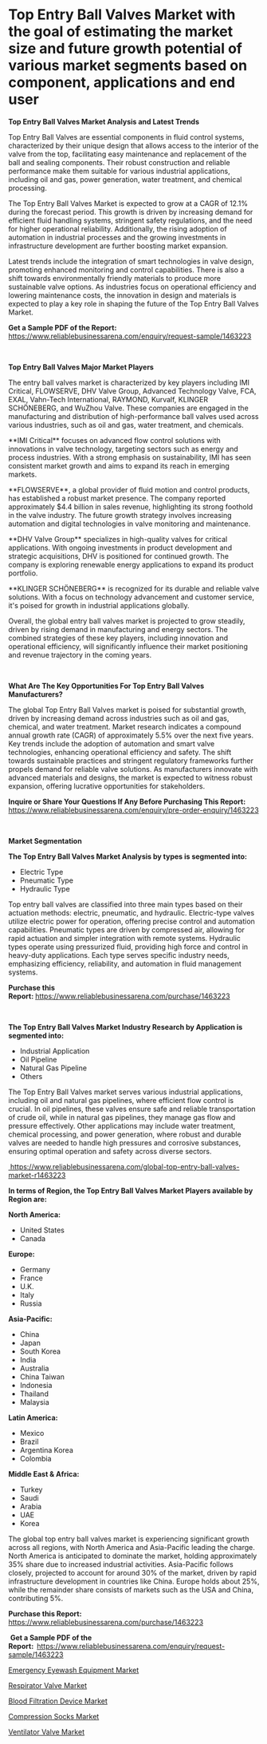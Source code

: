 <p><h1>Top Entry Ball Valves Market with the goal of estimating the market size and future growth potential of various market segments based on component, applications and end user</h1></p><p><strong>Top Entry Ball Valves Market Analysis and Latest Trends</strong></p>
<p><p>Top Entry Ball Valves are essential components in fluid control systems, characterized by their unique design that allows access to the interior of the valve from the top, facilitating easy maintenance and replacement of the ball and sealing components. Their robust construction and reliable performance make them suitable for various industrial applications, including oil and gas, power generation, water treatment, and chemical processing.</p><p>The Top Entry Ball Valves Market is expected to grow at a CAGR of 12.1% during the forecast period. This growth is driven by increasing demand for efficient fluid handling systems, stringent safety regulations, and the need for higher operational reliability. Additionally, the rising adoption of automation in industrial processes and the growing investments in infrastructure development are further boosting market expansion.</p><p>Latest trends include the integration of smart technologies in valve design, promoting enhanced monitoring and control capabilities. There is also a shift towards environmentally friendly materials to produce more sustainable valve options. As industries focus on operational efficiency and lowering maintenance costs, the innovation in design and materials is expected to play a key role in shaping the future of the Top Entry Ball Valves Market.</p></p>
<p><strong>Get a Sample PDF of the Report:&nbsp;</strong> <a href="https://www.reliablebusinessarena.com/enquiry/request-sample/1463223?utm_campaign=2563&utm_medium=2&utm_source=Github&utm_content=ia&utm_term=09042025&utm_id=top-entry-ball-valves">https://www.reliablebusinessarena.com/enquiry/request-sample/1463223</a></p>
<p>&nbsp;</p>
<p><strong>Top Entry Ball Valves Major Market Players</strong></p>
<p><p>The entry ball valves market is characterized by key players including IMI Critical, FLOWSERVE, DHV Valve Group, Advanced Technology Valve, FCA, EXAL, Vahn-Tech International, RAYMOND, Kurvalf, KLINGER SCHÖNEBERG, and WuZhou Valve. These companies are engaged in the manufacturing and distribution of high-performance ball valves used across various industries, such as oil and gas, water treatment, and chemicals.</p><p>**IMI Critical** focuses on advanced flow control solutions with innovations in valve technology, targeting sectors such as energy and process industries. With a strong emphasis on sustainability, IMI has seen consistent market growth and aims to expand its reach in emerging markets.</p><p>**FLOWSERVE**, a global provider of fluid motion and control products, has established a robust market presence. The company reported approximately $4.4 billion in sales revenue, highlighting its strong foothold in the valve industry. The future growth strategy involves increasing automation and digital technologies in valve monitoring and maintenance.</p><p>**DHV Valve Group** specializes in high-quality valves for critical applications. With ongoing investments in product development and strategic acquisitions, DHV is positioned for continued growth. The company is exploring renewable energy applications to expand its product portfolio.</p><p>**KLINGER SCHÖNEBERG** is recognized for its durable and reliable valve solutions. With a focus on technology advancement and customer service, it's poised for growth in industrial applications globally.</p><p>Overall, the global entry ball valves market is projected to grow steadily, driven by rising demand in manufacturing and energy sectors. The combined strategies of these key players, including innovation and operational efficiency, will significantly influence their market positioning and revenue trajectory in the coming years.</p></p>
<p>&nbsp;</p>
<p><strong>What Are The Key Opportunities For Top Entry Ball Valves Manufacturers?</strong></p>
<p><p>The global Top Entry Ball Valves market is poised for substantial growth, driven by increasing demand across industries such as oil and gas, chemical, and water treatment. Market research indicates a compound annual growth rate (CAGR) of approximately 5.5% over the next five years. Key trends include the adoption of automation and smart valve technologies, enhancing operational efficiency and safety. The shift towards sustainable practices and stringent regulatory frameworks further propels demand for reliable valve solutions. As manufacturers innovate with advanced materials and designs, the market is expected to witness robust expansion, offering lucrative opportunities for stakeholders.</p></p>
<p><strong>Inquire or Share Your Questions If Any Before Purchasing This Report:</strong> <a href="https://www.reliablebusinessarena.com/enquiry/pre-order-enquiry/1463223?utm_campaign=2563&utm_medium=2&utm_source=Github&utm_content=ia&utm_term=09042025&utm_id=top-entry-ball-valves">https://www.reliablebusinessarena.com/enquiry/pre-order-enquiry/1463223</a></p>
<p>&nbsp;</p>
<p><strong>Market Segmentation</strong></p>
<p><strong>The Top Entry Ball Valves Market Analysis by types is segmented into:</strong></p>
<p><ul><li>Electric Type</li><li>Pneumatic Type</li><li>Hydraulic Type</li></ul></p>
<p><p>Top entry ball valves are classified into three main types based on their actuation methods: electric, pneumatic, and hydraulic. Electric-type valves utilize electric power for operation, offering precise control and automation capabilities. Pneumatic types are driven by compressed air, allowing for rapid actuation and simpler integration with remote systems. Hydraulic types operate using pressurized fluid, providing high force and control in heavy-duty applications. Each type serves specific industry needs, emphasizing efficiency, reliability, and automation in fluid management systems.</p></p>
<p><strong>Purchase this Report:&nbsp;</strong><a href="https://www.reliablebusinessarena.com/purchase/1463223?utm_campaign=2563&utm_medium=2&utm_source=Github&utm_content=ia&utm_term=09042025&utm_id=top-entry-ball-valves">https://www.reliablebusinessarena.com/purchase/1463223</a></p>
<p>&nbsp;</p>
<p><strong>The Top Entry Ball Valves Market Industry Research by Application is segmented into:</strong></p>
<p><ul><li>Industrial Application</li><li>Oil Pipeline</li><li>Natural Gas Pipeline</li><li>Others</li></ul></p>
<p><p>The Top Entry Ball Valves market serves various industrial applications, including oil and natural gas pipelines, where efficient flow control is crucial. In oil pipelines, these valves ensure safe and reliable transportation of crude oil, while in natural gas pipelines, they manage gas flow and pressure effectively. Other applications may include water treatment, chemical processing, and power generation, where robust and durable valves are needed to handle high pressures and corrosive substances, ensuring optimal operation and safety across diverse sectors.</p></p>
<p><a href="https://www.reliablebusinessarena.com/global-top-entry-ball-valves-market-r1463223?utm_campaign=2563&utm_medium=2&utm_source=Github&utm_content=ia&utm_term=09042025&utm_id=top-entry-ball-valves">&nbsp;https://www.reliablebusinessarena.com/global-top-entry-ball-valves-market-r1463223</a></p>
<p><strong>In terms of Region, the Top Entry Ball Valves Market Players available by Region are:</strong></p>
<p>
    <p> <strong> North America: </strong>
        <ul>
            <li>United States</li>
            <li>Canada</li>
        </ul>
        </p> 
    <p> <strong> Europe: </strong>
        <ul>
            <li>Germany</li>
            <li>France</li>
            <li>U.K.</li>
            <li>Italy</li>
            <li>Russia</li>
        </ul>
        </p> 
    <p> <strong> Asia-Pacific: </strong>
        <ul>
            <li>China</li>
            <li>Japan</li>
            <li>South Korea</li>
            <li>India</li>
            <li>Australia</li>
            <li>China Taiwan</li>
            <li>Indonesia</li>
            <li>Thailand</li>
            <li>Malaysia</li>
        </ul>
        </p> 
    <p> <strong> Latin America: </strong>
        <ul>
            <li>Mexico</li>
            <li>Brazil</li>
            <li>Argentina Korea</li>
            <li>Colombia</li>
        </ul>
        </p> 
    <p> <strong> Middle East & Africa: </strong>
        <ul>
            <li>Turkey</li>
            <li>Saudi</li>
            <li>Arabia</li>
            <li>UAE</li>
            <li>Korea</li>
        </ul>
    </p>
    </p>
<p><p>The global top entry ball valves market is experiencing significant growth across all regions, with North America and Asia-Pacific leading the charge. North America is anticipated to dominate the market, holding approximately 35% share due to increased industrial activities. Asia-Pacific follows closely, projected to account for around 30% of the market, driven by rapid infrastructure development in countries like China. Europe holds about 25%, while the remainder share consists of markets such as the USA and China, contributing 5%.</p></p>
<p><strong>Purchase this Report: </strong><a href="https://www.reliablebusinessarena.com/purchase/1463223?utm_campaign=2563&utm_medium=2&utm_source=Github&utm_content=ia&utm_term=09042025&utm_id=top-entry-ball-valves">https://www.reliablebusinessarena.com/purchase/1463223</a></p>
<p>&nbsp;<strong>Get a Sample PDF of the Report:&nbsp;&nbsp;</strong><a href="https://www.reliablebusinessarena.com/enquiry/request-sample/1463223?utm_campaign=2563&utm_medium=2&utm_source=Github&utm_content=ia&utm_term=09042025&utm_id=top-entry-ball-valves">https://www.reliablebusinessarena.com/enquiry/request-sample/1463223</a></p>
<p><strong></strong></p>
<p><p><a href="https://www.linkedin.com/pulse/growth-trajectory-emergency-eyewash-equipment-market-bticf?utm_campaign=2563&utm_medium=2&utm_source=Github&utm_content=ia&utm_term=09042025&utm_id=top-entry-ball-valves">Emergency Eyewash Equipment Market</a></p><p><a href="https://www.linkedin.com/pulse/market-study-respirator-valve-size-dynamics-expected-tur0e?utm_campaign=2563&utm_medium=2&utm_source=Github&utm_content=ia&utm_term=09042025&utm_id=top-entry-ball-valves">Respirator Valve Market</a></p><p><a href="https://www.linkedin.com/pulse/outlook-blood-filtration-device-market-2025-2032-competitive-baegf?utm_campaign=2563&utm_medium=2&utm_source=Github&utm_content=ia&utm_term=09042025&utm_id=top-entry-ball-valves">Blood Filtration Device Market</a></p><p><a href="https://www.linkedin.com/pulse/compression-socks-market-expected-see-strong-growth-from-ajvie?utm_campaign=2563&utm_medium=2&utm_source=Github&utm_content=ia&utm_term=09042025&utm_id=top-entry-ball-valves">Compression Socks Market</a></p><p><a href="https://www.linkedin.com/pulse/in-depth-ventilator-valve-market-analysis-2025--rnr8e?utm_campaign=2563&utm_medium=2&utm_source=Github&utm_content=ia&utm_term=09042025&utm_id=top-entry-ball-valves">Ventilator Valve Market</a></p></p>